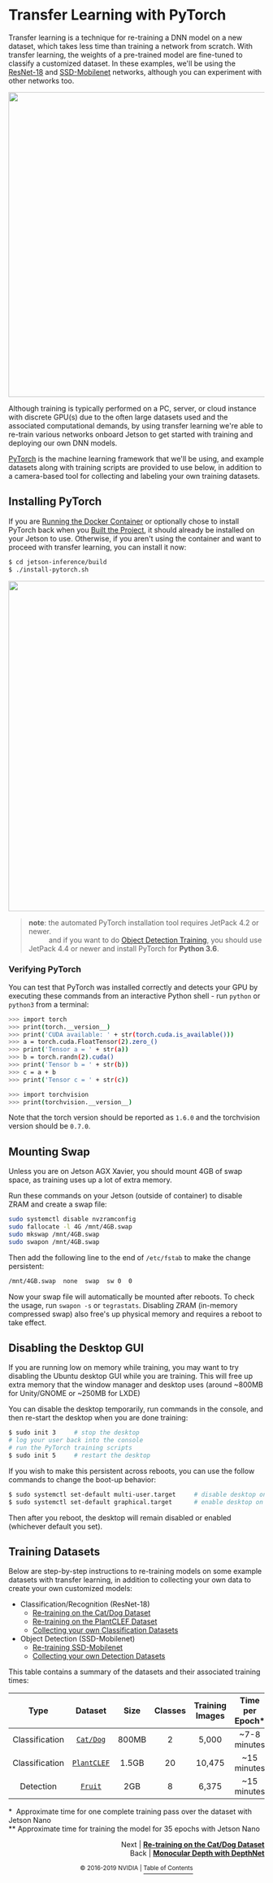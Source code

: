 
# Transfer Learning with PyTorch

Transfer learning is a technique for re-training a DNN model on a new dataset, which takes less time than training a network from scratch.  With transfer learning, the weights of a pre-trained model are fine-tuned to classify a customized dataset.  In these examples, we'll be using the <a href="https://arxiv.org/abs/1512.03385">ResNet-18</a> and [SSD-Mobilenet](pytorch-ssd.md) networks, although you can experiment with other networks too.

<p align="center"><a href="https://arxiv.org/abs/1512.03385"><img src="https://github.com/dusty-nv/jetson-inference/raw/python/docs/images/pytorch-resnet-18.png" width="600"></a></p>

Although training is typically performed on a PC, server, or cloud instance with discrete GPU(s) due to the often large datasets used and the associated computational demands, by using transfer learning we're able to re-train various networks onboard Jetson to get started with training and deploying our own DNN models.  

<a href=https://pytorch.org/>PyTorch</a> is the machine learning framework that we'll be using, and example datasets along with training scripts are provided to use below, in addition to a camera-based tool for collecting and labeling your own training datasets.  

## Installing PyTorch

If you are [Running the Docker Container](aux-docker.md) or optionally chose to install PyTorch back when you [Built the Project](building-repo-2.md#installing-pytorch), it should already be installed on your Jetson to use.  Otherwise, if you aren't using the container and want to proceed with transfer learning, you can install it now:

``` bash
$ cd jetson-inference/build
$ ./install-pytorch.sh
```

<img src="https://raw.githubusercontent.com/dusty-nv/jetson-inference/python/docs/images/pytorch-installer.jpg" width="650">

> **note**: the automated PyTorch installation tool requires JetPack 4.2 or newer.<br/>
> &nbsp;&nbsp;&nbsp;&nbsp;&nbsp;&nbsp;&nbsp;&nbsp;&nbsp;&nbsp;and if you want to do [Object Detection Training](pytorch-ssd.md), you should use JetPack 4.4 or newer and install PyTorch for **Python 3.6**.

### Verifying PyTorch

You can test that PyTorch was installed correctly and detects your GPU by executing these commands from an interactive Python shell - run `python` or `python3` from a terminal:

``` bash
>>> import torch
>>> print(torch.__version__)
>>> print('CUDA available: ' + str(torch.cuda.is_available()))
>>> a = torch.cuda.FloatTensor(2).zero_()
>>> print('Tensor a = ' + str(a))
>>> b = torch.randn(2).cuda()
>>> print('Tensor b = ' + str(b))
>>> c = a + b
>>> print('Tensor c = ' + str(c))
```

``` bash
>>> import torchvision
>>> print(torchvision.__version__)
```

Note that the torch version should be reported as `1.6.0` and the torchvision version should be `0.7.0`.

## Mounting Swap

Unless you are on Jetson AGX Xavier, you should mount 4GB of swap space, as training uses up a lot of extra memory.  

Run these commands on your Jetson (outside of container) to disable ZRAM and create a swap file:

``` bash
sudo systemctl disable nvzramconfig
sudo fallocate -l 4G /mnt/4GB.swap
sudo mkswap /mnt/4GB.swap
sudo swapon /mnt/4GB.swap
```

Then add the following line to the end of `/etc/fstab` to make the change persistent:

``` bash
/mnt/4GB.swap  none  swap  sw 0  0
```

Now your swap file will automatically be mounted after reboots.  To check the usage, run `swapon -s` or `tegrastats`.  Disabling ZRAM (in-memory compressed swap) also free's up physical memory and requires a reboot to take effect.

## Disabling the Desktop GUI

If you are running low on memory while training, you may want to try disabling the Ubuntu desktop GUI while you are training.  This will free up extra memory that the window manager and desktop uses (around ~800MB for Unity/GNOME or ~250MB for LXDE)  

You can disable the desktop temporarily, run commands in the console, and then re-start the desktop when you are done training: 

``` bash
$ sudo init 3     # stop the desktop
# log your user back into the console
# run the PyTorch training scripts
$ sudo init 5     # restart the desktop
```

If you wish to make this persistent across reboots, you can use the follow commands to change the boot-up behavior:

``` bash
$ sudo systemctl set-default multi-user.target     # disable desktop on boot
$ sudo systemctl set-default graphical.target      # enable desktop on boot
```

Then after you reboot, the desktop will remain disabled or enabled (whichever default you set).
 
## Training Datasets

Below are step-by-step instructions to re-training models on some example datasets with transfer learning, in addition to collecting your own data to create your own customized models: 

* Classification/Recognition (ResNet-18)
	* [Re-training on the Cat/Dog Dataset](pytorch-cat-dog.md)
	* [Re-training on the PlantCLEF Dataset](pytorch-plants.md)
	* [Collecting your own Classification Datasets](pytorch-collect.md)
* Object Detection (SSD-Mobilenet)
	* [Re-training SSD-Mobilenet](pytorch-ssd.md)
	* [Collecting your own Detection Datasets](pytorch-collect.md)

This table contains a summary of the datasets and their associated training times:

| Type | Dataset   | Size  |  Classes | Training Images | Time per Epoch* | Training Time** |
|:-----------:|:-----------:|:-------:|:----------:|:-----------------:|:-----------------:|:-----------------:|
| Classification | [`Cat/Dog`](pytorch-cat-dog.md)   | 800MB |    2    |      5,000      |  ~7-8 minutes   |    ~4 hours     |
| Classification | [`PlantCLEF`](pytorch-plants.md) | 1.5GB |   20    |     10,475      | ~15 minutes     |    ~8 hours     |
| Detection | [`Fruit`](pytorch-ssd.md) | 2GB |   8    |     6,375      | ~15 minutes     |    ~8 hours     |

*&nbsp;&nbsp;Approximate time for one complete training pass over the dataset with Jetson Nano  
** Approximate time for training the model for 35 epochs with Jetson Nano

<p align="right">Next | <b><a href="pytorch-cat-dog.md">Re-training on the Cat/Dog Dataset</a></b>
<br/>
Back | <b><a href="depthnet.md">Monocular Depth with DepthNet</a></p>
</b><p align="center"><sup>© 2016-2019 NVIDIA | </sup><a href="../README.md#hello-ai-world"><sup>Table of Contents</sup></a></p>
